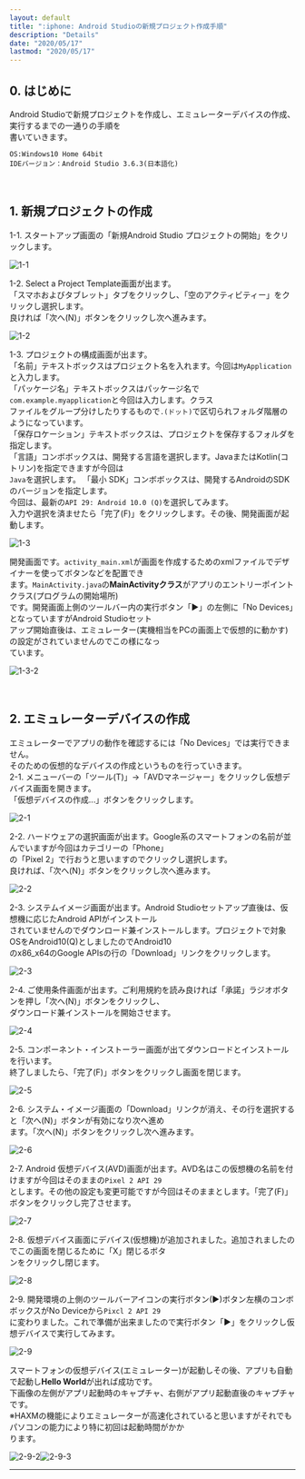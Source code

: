 ```yaml
---
layout: default
title: ":iphone: Android Studioの新規プロジェクト作成手順"
description: "Details"
date: "2020/05/17"
lastmod: "2020/05/17"
---
```


## 0. はじめに

Android Studioで新規プロジェクトを作成し、エミュレーターデバイスの作成、実行するまでの一通りの手順を  
書いていきます。

    OS:Windows10 Home 64bit
    IDEバージョン：Android Studio 3.6.3(日本語化)

<br />

## 1. 新規プロジェクトの作成

1-1. スタートアップ画面の「新規Android Studio プロジェクトの開始」をクリックします。  

![1-1](NewProject/new1s.png)  

1-2. Select a Project Template画面が出ます。  
「スマホおよびタブレット」タブをクリックし、「空のアクティビティー」をクリックし選択します。  
良ければ「次へ(N)」ボタンをクリックし次へ進みます。  

![1-2](NewProject/new2s.png)  

1-3. プロジェクトの構成画面が出ます。  
「名前」テキストボックスはプロジェクト名を入れます。今回は`MyApplication`と入力します。  
「パッケージ名」テキストボックスはパッケージ名で`com.example.myapplication`と今回は入力します。クラス  
ファイルをグループ分けしたりするもので`.(ドット)`で区切られフォルダ階層のようになっています。  
「保存ロケーション」テキストボックスは、プロジェクトを保存するフォルダを指定します。  
「言語」コンボボックスは、開発する言語を選択します。JavaまたはKotlin(コトリン)を指定できますが今回は  
`Java`を選択します。
「最小 SDK」コンボボックスは、開発するAndroidのSDKのバージョンを指定します。  
今回は、最新の`API 29: Android 10.0 (Q)`を選択してみます。  
入力や選択を済ませたら「完了(F)」をクリックします。その後、開発画面が起動します。  

![1-3](NewProject/new3s.png)  

開発画面です。`activity_main.xml`が画面を作成するためのxmlファイルでデザイナーを使ってボタンなどを配置でき  
ます。`MainActivity.java`の**MainActivityクラス**がアプリのエントリーポイントクラス(プログラムの開始場所)  
です。開発画面上側のツールバー内の実行ボタン「▶」の左側に「No Devices」となっていますがAndroid Studioセット  
アップ開始直後は、エミュレーター(実機相当をPCの画面上で仮想的に動かす)の設定がされていませんのでこの様になっ  
ています。  

![1-3-2](NewProject/new4s.png)  

<br />

## 2. エミュレーターデバイスの作成

エミュレーターでアプリの動作を確認するには「No Devices」では実行できません。  
そのための仮想的なデバイスの作成というものを行っていきます。  
2-1. メニューバーの「ツール(T)」→「AVDマネージャー」をクリックし仮想デバイス画面を開きます。  
「仮想デバイスの作成...」ボタンをクリックします。  

![2-1](NewProject/new5.png)  

2-2. ハードウェアの選択画面が出ます。Google系のスマートフォンの名前が並んでいますが今回はカテゴリーの「Phone」  
の「Pixel 2」で行おうと思いますのでクリックし選択します。  
良ければ、「次へ(N)」ボタンをクリックし次へ進みます。  

![2-2](NewProject/new6s.png)  

2-3. システムイメージ画面が出ます。Android Studioセットアップ直後は、仮想機に応じたAndroid APIがインストール  
されていませんのでダウンロード兼インストールします。プロジェクトで対象OSをAndroid10(Q)としましたのでAndroid10  
のx86_x64のGoogle APIsの行の「Download」リンクをクリックします。  

![2-3](NewProject/new7s.png)  

2-4. ご使用条件画面が出ます。ご利用規約を読み良ければ「承諾」ラジオボタンを押し「次へ(N)」ボタンをクリックし、  
ダウンロード兼インストールを開始させます。  

![2-4](NewProject/new8s.png)  

2-5. コンポーネント・インストーラー画面が出てダウンロードとインストールを行います。  
終了しましたら、「完了(F)」ボタンをクリックし画面を閉じます。  

![2-5](NewProject/new9s.png)  

2-6. システム・イメージ画面の「Download」リンクが消え、その行を選択すると「次へ(N)」ボタンが有効になり次へ進め  
ます。「次へ(N)」ボタンをクリックし次へ進みます。  

![2-6](NewProject/new10s.png)  

2-7. Android 仮想デバイス(AVD)画面が出ます。AVD名はこの仮想機の名前を付けますが今回はそのままの`Pixel 2 API 29`  
とします。その他の設定も変更可能ですが今回はそのままとします。「完了(F)」ボタンをクリックし完了させます。  

![2-7](NewProject/new11s.png)  

2-8. 仮想デバイス画面にデバイス(仮想機)が追加されました。追加されましたのでこの画面を閉じるために「X」閉じるボタ  
ンをクリックし閉じます。  

![2-8](NewProject/new12s.png)  

2-9. 開発環境の上側のツールバーアイコンの実行ボタン(▶)ボタン左横のコンボボックスがNo Deviceから`Pixcl 2 API 29`  
に変わりました。これで準備が出来ましたので実行ボタン「▶」をクリックし仮想デバイスで実行してみます。  

![2-9](NewProject/new13.png)  

スマートフォンの仮想デバイス(エミュレーター)が起動しその後、アプリも自動で起動し**Hello World**が出れば成功です。  
下画像の左側がアプリ起動時のキャプチャ、右側がアプリ起動直後のキャプチャです。  
※HAXMの機能によりエミュレーターが高速化されていると思いますがそれでもパソコンの能力により特に初回は起動時間がかか  
ります。

![2-9-2](NewProject/new14s.png)![2-9-3](NewProject/new15s.png)  

* * *
